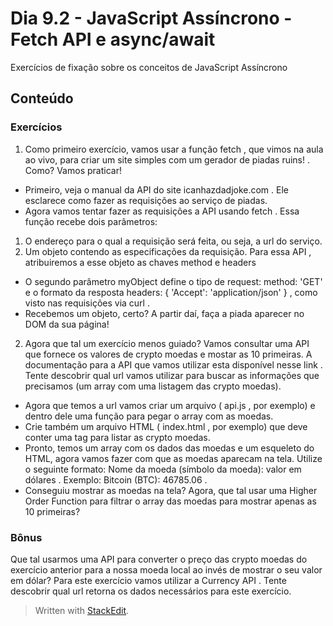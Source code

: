 # Dia 9.2 - JavaScript Assíncrono - Fetch API e async/await

Exercícios de fixação sobre os conceitos de JavaScript Assíncrono

## Conteúdo

### Exercícios
1. Como primeiro exercício, vamos usar a função fetch , que vimos na aula ao vivo, para criar um site simples com um gerador de piadas ruins! . Como? Vamos praticar!
- Primeiro, veja o manual da API do site icanhazdadjoke.com . Ele esclarece como fazer as requisições ao serviço de piadas.
- Agora vamos tentar fazer as requisições a API usando fetch . Essa função recebe dois parâmetros:
1. O endereço para o qual a requisição será feita, ou seja, a url do serviço.
2. Um objeto contendo as especificações da requisição. Para essa API , atribuiremos a esse objeto as chaves method e headers
- O segundo parâmetro myObject define o tipo de request: method: 'GET' e o formato da resposta headers: { 'Accept': 'application/json' } , como visto nas requisições via curl .
- Recebemos um objeto, certo? A partir daí, faça a piada aparecer no DOM da sua página!

2.  Agora que tal um exercício menos guiado? Vamos consultar uma API que fornece os valores de crypto moedas e mostar as 10 primeiras.
A documentação para a API que vamos utilizar esta disponível nesse link .
Tente descobrir qual url vamos utilizar para buscar as informações que precisamos (um array com uma listagem das crypto moedas).
- Agora que temos a url vamos criar um arquivo ( api.js , por exemplo) e dentro dele uma função para pegar o array com as moedas.
- Crie também um arquivo HTML ( index.html , por exemplo) que deve conter uma tag para listar as crypto moedas.
- Pronto, temos um array com os dados das moedas e um esqueleto do HTML, agora vamos fazer com que as moedas aparecam na tela. Utilize o seguinte formato: Nome da moeda (símbolo da moeda): valor em dólares . Exemplo: Bitcoin (BTC): 46785.06 .
- Conseguiu mostrar as moedas na tela? Agora, que tal usar uma Higher Order Function para filtrar o array das moedas para mostrar apenas as 10 primeiras?

### Bônus

Que tal usarmos uma API para converter o preço das crypto moedas do exercício anterior para a nossa moeda local ao invés de mostrar o seu valor em dólar?
Para este exercício vamos utilizar a Currency API . Tente descobrir qual url retorna os dados necessários para este exercício.


>Written with [StackEdit](https://stackedit.io/).
